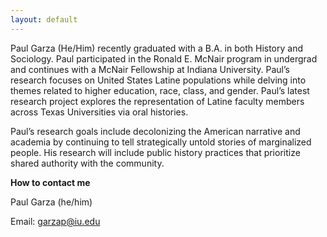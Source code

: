 ```yaml
---
layout: default
---
```


Paul Garza (He/Him) recently graduated with a B.A. in both History and Sociology. Paul participated in the Ronald E. McNair program in undergrad and continues with a McNair Fellowship at Indiana University. Paul’s research focuses on United States Latine populations while delving into themes related to higher education, race, class, and gender. Paul’s latest research project explores the representation of Latine faculty members across Texas Universities via oral histories.

Paul’s research goals include decolonizing the American narrative and academia by continuing to tell strategically untold stories of marginalized people. His research will include public history practices that prioritize shared authority with the community.

**How to contact me**

Paul Garza (he/him)

Email: <garzap@iu.edu>
